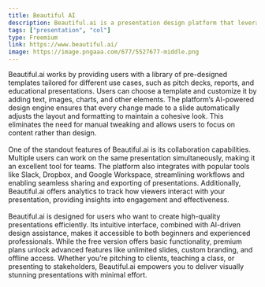 ```yaml
---
title: Beautiful AI
description: Beautiful.ai is a presentation design platform that leverages artificial intelligence to help users create professional, visually appealing slides quickly and effortlessly. It offers a variety of smart templates and design tools that automatically adjust layouts, fonts, and colors to maintain consistency and aesthetics. Ideal for professionals, educators, and teams, Beautiful.ai simplifies the process of crafting polished presentations without requiring advanced design skills.
tags: ["presentation", "col"]
type: Freemium
link: https://www.beautiful.ai/
image: https://image.pngaaa.com/677/5527677-middle.png
---
```

Beautiful.ai works by providing users with a library of pre-designed templates tailored for different use cases, such as pitch decks, reports, and educational presentations. Users can choose a template and customize it by adding text, images, charts, and other elements. The platform’s AI-powered design engine ensures that every change made to a slide automatically adjusts the layout and formatting to maintain a cohesive look. This eliminates the need for manual tweaking and allows users to focus on content rather than design.
<br>
<br>
One of the standout features of Beautiful.ai is its collaboration capabilities. Multiple users can work on the same presentation simultaneously, making it an excellent tool for teams. The platform also integrates with popular tools like Slack, Dropbox, and Google Workspace, streamlining workflows and enabling seamless sharing and exporting of presentations. Additionally, Beautiful.ai offers analytics to track how viewers interact with your presentation, providing insights into engagement and effectiveness.
<br>
<br>
Beautiful.ai is designed for users who want to create high-quality presentations efficiently. Its intuitive interface, combined with AI-driven design assistance, makes it accessible to both beginners and experienced professionals. While the free version offers basic functionality, premium plans unlock advanced features like unlimited slides, custom branding, and offline access. Whether you’re pitching to clients, teaching a class, or presenting to stakeholders, Beautiful.ai empowers you to deliver visually stunning presentations with minimal effort.
